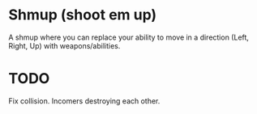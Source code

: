 # Shmup (shoot em up)
A shmup where you can replace your ability to move in a direction (Left, Right, Up) with weapons/abilities.

# TODO
Fix collision. Incomers destroying each other.
